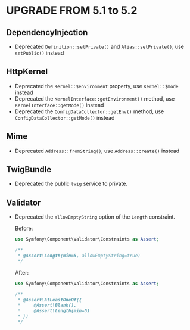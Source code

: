 UPGRADE FROM 5.1 to 5.2
=======================

DependencyInjection
-------------------

 * Deprecated `Definition::setPrivate()` and `Alias::setPrivate()`, use `setPublic()` instead

HttpKernel
----------

 * Deprecated the `Kernel::$environment` property, use `Kernel::$mode` instead
 * Deprecated the `KernelInterface::getEnvironment()` method, use `KernelInterface::getMode()` instead
 * Deprecated the `ConfigDataCollector::getEnv()` method, use `ConfigDataCollector::getMode()` instead

Mime
----

 * Deprecated `Address::fromString()`, use `Address::create()` instead

TwigBundle
----------

 * Deprecated the public `twig` service to private.

Validator
---------

 * Deprecated the `allowEmptyString` option of the `Length` constraint.

   Before:

   ```php
   use Symfony\Component\Validator\Constraints as Assert;

   /**
    * @Assert\Length(min=5, allowEmptyString=true)
    */
   ```

   After:

   ```php
   use Symfony\Component\Validator\Constraints as Assert;

   /**
    * @Assert\AtLeastOneOf({
    *     @Assert\Blank(),
    *     @Assert\Length(min=5)
    * })
    */
   ```
